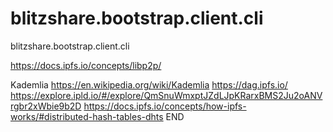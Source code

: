 # blitzshare.bootstrap.client.cli
blitzshare.bootstrap.client.cli

https://docs.ipfs.io/concepts/libp2p/


Kademlia
https://en.wikipedia.org/wiki/Kademlia
https://dag.ipfs.io/
https://explore.ipld.io/#/explore/QmSnuWmxptJZdLJpKRarxBMS2Ju2oANVrgbr2xWbie9b2D
https://docs.ipfs.io/concepts/how-ipfs-works/#distributed-hash-tables-dhts
END